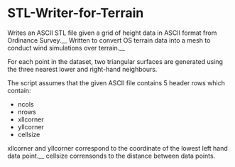 # STL-Writer-for-Terrain
Writes an ASCII STL file given a grid of height data in ASCII format from Ordinance Survey.__
Written to convert OS terrain data into a mesh to conduct wind simulations over terrain.__

For each point in the dataset, two triangular surfaces are generated using the three nearest lower and right-hand neighbours. 

The script assumes that the given ASCII file contains 5 header rows which contain:
* ncols
* nrows
* xllcorner
* yllcorner
* cellsize

xllcorner and yllcorner correspond to the coordinate of the lowest left hand data point.__
cellsize corrensonds to the distance between data points. 



